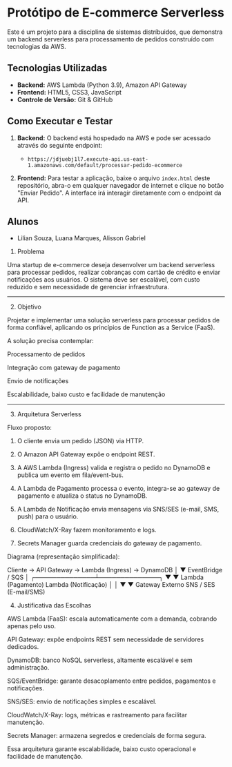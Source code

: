 # Protótipo de E-commerce Serverless

Este é um projeto para a disciplina de sistemas distríbuidos, que demonstra um backend serverless para processamento de pedidos construído com tecnologias da AWS.

## Tecnologias Utilizadas
* **Backend:** AWS Lambda (Python 3.9), Amazon API Gateway
* **Frontend:** HTML5, CSS3, JavaScript
* **Controle de Versão:** Git & GitHub

## Como Executar e Testar

1.  **Backend:** O backend está hospedado na AWS e pode ser acessado através do seguinte endpoint:
    * `https://jdjuebj1l7.execute-api.us-east-1.amazonaws.com/default/processar-pedido-ecommerce`

2.  **Frontend:** Para testar a aplicação, baixe o arquivo `index.html` deste repositório, abra-o em qualquer navegador de internet e clique no botão "Enviar Pedido". A interface irá interagir diretamente com o endpoint da API.

## Alunos
* Lilian Souza, Luana Marques, Alisson Gabriel

1. Problema

Uma startup de e-commerce deseja desenvolver um backend serverless para processar pedidos, realizar cobranças com cartão de crédito e enviar notificações aos usuários.
O sistema deve ser escalável, com custo reduzido e sem necessidade de gerenciar infraestrutura.


---

2. Objetivo

Projetar e implementar uma solução serverless para processar pedidos de forma confiável, aplicando os princípios de Function as a Service (FaaS).

A solução precisa contemplar:

Processamento de pedidos

Integração com gateway de pagamento

Envio de notificações

Escalabilidade, baixo custo e facilidade de manutenção



---

3. Arquitetura Serverless

Fluxo proposto:

1. O cliente envia um pedido (JSON) via HTTP.


2. O Amazon API Gateway expõe o endpoint REST.


3. A AWS Lambda (Ingress) valida e registra o pedido no DynamoDB e publica um evento em fila/event-bus.


4. A Lambda de Pagamento processa o evento, integra-se ao gateway de pagamento e atualiza o status no DynamoDB.


5. A Lambda de Notificação envia mensagens via SNS/SES (e-mail, SMS, push) para o usuário.


6. CloudWatch/X-Ray fazem monitoramento e logs.


7. Secrets Manager guarda credenciais do gateway de pagamento.

Diagrama (representação simplificada):

Cliente → API Gateway → Lambda (Ingress) → DynamoDB
                                  │
                                  ▼
                      EventBridge / SQS
                                  │
                   ┌──────────────┴──────────────┐
                   ▼                             ▼
          Lambda (Pagamento)             Lambda (Notificação)
                   │                             │
                   ▼                             ▼
              Gateway Externo               SNS / SES (E-mail/SMS)


4. Justificativa das Escolhas

AWS Lambda (FaaS): escala automaticamente com a demanda, cobrando apenas pelo uso.

API Gateway: expõe endpoints REST sem necessidade de servidores dedicados.

DynamoDB: banco NoSQL serverless, altamente escalável e sem administração.

SQS/EventBridge: garante desacoplamento entre pedidos, pagamentos e notificações.

SNS/SES: envio de notificações simples e escalável.

CloudWatch/X-Ray: logs, métricas e rastreamento para facilitar manutenção.

Secrets Manager: armazena segredos e credenciais de forma segura.


Essa arquitetura garante escalabilidade, baixo custo operacional e facilidade de manutenção.

